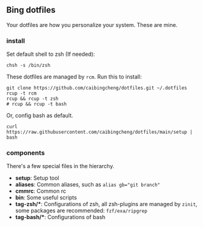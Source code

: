 ## Bing dotfiles

Your dotfiles are how you personalize your system. These are mine.

### install

Set default shell to zsh (If needed):
```
chsh -s /bin/zsh
```

These dotfiles are managed by `rcm`. Run this to install:

```
git clone https://github.com/caibingcheng/dotfiles.git ~/.dotfiles
rcup -t rcm
rcup && rcup -t zsh
# rcup && rcup -t bash
```

Or, config bash as default.

```
curl https://raw.githubusercontent.com/caibingcheng/dotfiles/main/setup | bash
```

### components

There's a few special files in the hierarchy.

- **setup**: Setup tool
- **aliases**: Common aliases, such as `alias gb="git branch"`
- **cmmrc**: Common rc
- **bin**: Some useful scripts
- **tag-zsh/\***: Configurations of zsh, all zsh-plugins are managed by `zinit`, some packages are recommended: `fzf/exa/ripgrep`
- **tag-bash/\***: Configurations of bash
